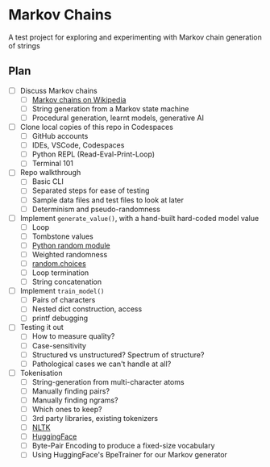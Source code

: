 # Markov Chains

A test project for exploring and experimenting with Markov chain generation of strings


## Plan

- [ ] Discuss Markov chains
  - [ ] [Markov chains on Wikipedia](https://en.wikipedia.org/wiki/Markov_chain)
  - [ ] String generation from a Markov state machine
  - [ ] Procedural generation, learnt models, generative AI
- [ ] Clone local copies of this repo in Codespaces
  - [ ] GitHub accounts
  - [ ] IDEs, VSCode, Codespaces
  - [ ] Python REPL (Read-Eval-Print-Loop)
  - [ ] Terminal 101
- [ ] Repo walkthrough
  - [ ] Basic CLI
  - [ ] Separated steps for ease of testing
  - [ ] Sample data files and test files to look at later
  - [ ] Determinism and pseudo-randomness
- [ ] Implement `generate_value()`, with a hand-built hard-coded model value
  - [ ] Loop
  - [ ] Tombstone values
  - [ ] [Python random module](https://docs.python.org/3/library/random.html)
  - [ ] Weighted randomness
  - [ ] [random.choices](https://docs.python.org/3/library/random.html#random.choices)
  - [ ] Loop termination
  - [ ] String concatenation
- [ ] Implement `train_model()`
  - [ ] Pairs of characters
  - [ ] Nested dict construction, access
  - [ ] printf debugging
- [ ] Testing it out
  - [ ] How to measure quality?
  - [ ] Case-sensitivity
  - [ ] Structured vs unstructured? Spectrum of structure?
  - [ ] Pathological cases we can't handle at all?
- [ ] Tokenisation
  - [ ] String-generation from multi-character atoms
  - [ ] Manually finding pairs?
  - [ ] Manually finding ngrams?
  - [ ] Which ones to keep?
  - [ ] 3rd party libraries, existing tokenizers
  - [ ] [NLTK](https://www.nltk.org/api/nltk.tokenize.html#module-nltk.tokenize)
  - [ ] [HuggingFace](https://huggingface.co/docs/tokenizers/index)
  - [ ] Byte-Pair Encoding to produce a fixed-size vocabulary
  - [ ] Using HuggingFace's BpeTrainer for our Markov generator
